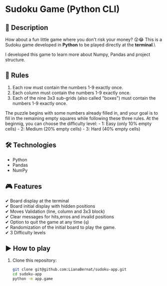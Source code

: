 # Sudoku Game (Python CLI)

## 📌 Description
How about a fun little game where you don't risk your money? 😲😂
This is a Sudoku game developed in **Python** to be played directly at the **terminal**.\

I developed this game to learn more about Numpy, Pandas and project structure.

## 📜 Rules
1. Each row must contain the numbers 1-9 exactly once.
2. Each column must contain the numbers 1-9 exactly once.
3. Each of the nine 3x3 sub-grids (also called "boxes") must contain the numbers 1-9 exactly
once.

The puzzle begins with some numbers already filled in, and your goal is to fill in the remaining
empty squares while following these three rules.
At the beginnig, you can choose the difficulty level:
        - 1: Easy (only 10% empty cells)
        - 2: Medium (20% empty cells)
        - 3: Hard (40% empty cells)

## 🛠 Technologies
- Python
- Pandas
- NumPy

## 🎮 Features
✔ Board display at the terminal\
✔ Board initial display with hidden positions\
✔ Moves Validation (line, column and 3x3 block)\
✔ Clear messages for hits,erros and invalid positions\
✔ Option to quit the game at any time (`q`)\
✔ Randomization of the initial board to play the game.\
✔ 3 Difficulty levels

## ▶ How to play
1. Clone this repository:
   ```bash
   git clone git@github.com:LianaBernat/sudoku-app.git
   cd sudoku-app
   python -m app.game
